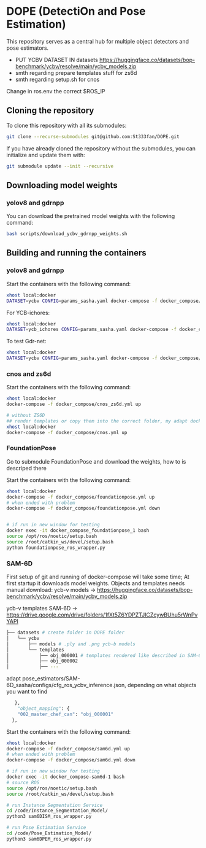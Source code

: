 # DOPE (DetectiOn and Pose Estimation)

This repository serves as a central hub for multiple object detectors and pose estimators.

- PUT YCBV DATASET IN datasets https://huggingface.co/datasets/bop-benchmark/ycbv/resolve/main/ycbv_models.zip
- smth regarding prepare templates stuff for zs6d
- smth regarding setup.sh for cnos

Change in ros.env the correct $ROS_IP

## Cloning the repository

To clone this repository with all its submodules:
```bash
git clone --recurse-submodules git@github.com:St333fan/DOPE.git
```

If you have already cloned the repository without the submodules, you can initialize and update them with:
```bash
git submodule update --init --recursive
```

## Downloading model weights
### yolov8 and gdrnpp
You can download the pretrained model weights with the following command:
```bash
bash scripts/download_ycbv_gdrnpp_weights.sh
```

## Building and running the containers
### yolov8 and gdrnpp
Start the containers with the following command:
```bash
xhost local:docker
DATASET=ycbv CONFIG=params_sasha.yaml docker-compose -f docker_compose/gdrnpp_yolov8.yml up
```
For YCB-ichores:
```bash
xhost local:docker
DATASET=ycb_ichores CONFIG=params_sasha.yaml docker-compose -f docker_compose/gdrnpp_yolov8.yml up
```

To test Gdr-net:
```bash
xhost local:docker
DATASET=ycbv CONFIG=params_sasha.yaml docker-compose -f docker_compose/gdrnpp_yolov8_test.yml up
```

### cnos and zs6d
Start the containers with the following command:
```bash
xhost local:docker
docker-compose -f docker_compose/cnos_zs6d.yml up

# without ZS6D
## render templates or copy them into the correct folder, my adapt docker-compose or dockerfile
xhost local:docker
docker-compose -f docker_compose/cnos.yml up
```

### FoundationPose
Go to submodule FoundationPose and download the weights, how to is descriped there

Start the containers with the following command:
```bash
xhost local:docker
docker-compose -f docker_compose/foundationpose.yml up
# when ended with problem
docker-compose -f docker_compose/foundationpose.yml down


# if run in new window for testing
docker exec -it docker_compose_foundationpose_1 bash
source /opt/ros/noetic/setup.bash
source /root/catkin_ws/devel/setup.bash
python foundationpose_ros_wrapper.py
```

### SAM-6D
First setup of git and running of docker-compose will take some time; At first startup it downloads model weights. Objects and templates needs manual download:
ycb-v models -> https://huggingface.co/datasets/bop-benchmark/ycbv/resolve/main/ycbv_models.zip

ycb-v templates SAM-6D -> https://drive.google.com/drive/folders/1fXt5Z6YDPZTJICZcywBUhu5rWnPvYAPI

```bash
├── datasets # create folder in DOPE folder
│   └── ycbv
│       ├── models # .ply and .png ycb-b models
│       └── templates
│           ├── obj_000001 # templates rendered like described in SAM-6D original git
│           ├── obj_000002
│           ├── ---
```
 adapt pose_estimators/SAM-6D_sasha/configs/cfg_ros_ycbv_inference.json, depending on what objects you want to find
```python
   },
    "object_mapping": {
    "002_master_chef_can": "obj_000001"
  },
```
Start the containers with the following command:
```bash
xhost local:docker
docker-compose -f docker_compose/sam6d.yml up
# when ended with problem
docker-compose -f docker_compose/sam6d.yml down

# if run in new window for testing
docker exec -it docker_compose-sam6d-1 bash
# source ROS
source /opt/ros/noetic/setup.bash
source /root/catkin_ws/devel/setup.bash

# run Instance Segmentation Service
cd /code/Instance_Segmentation_Model/
python3 sam6DISM_ros_wrapper.py

# run Pose Estimation Service
cd /code/Pose_Estimation_Model/
python3 sam6DPEM_ros_wrapper.py
```
